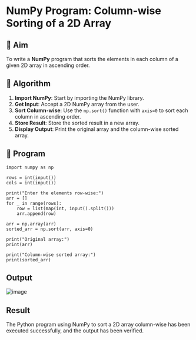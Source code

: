 # NumPy Program: Column-wise Sorting of a 2D Array

## 🎯 Aim
To write a **NumPy** program that sorts the elements in each column of a given 2D array in ascending order.

## 🧠 Algorithm

1. **Import NumPy**: Start by importing the NumPy library.
2. **Get Input**: Accept a 2D NumPy array from the user.
3. **Sort Column-wise**: Use the `np.sort()` function with `axis=0` to sort each column in ascending order.
4. **Store Result**: Store the sorted result in a new array.
5. **Display Output**: Print the original array and the column-wise sorted array.

## 🧾 Program
```
import numpy as np

rows = int(input())
cols = int(input())

print("Enter the elements row-wise:")
arr = []
for _ in range(rows):
    row = list(map(int, input().split()))
    arr.append(row)

arr = np.array(arr)
sorted_arr = np.sort(arr, axis=0)

print("Original array:")
print(arr)

print("Column-wise sorted array:")
print(sorted_arr)
```
## Output
![image](https://github.com/user-attachments/assets/565be803-97ff-4e0f-b354-3a813c75b915)

## Result
The Python program using NumPy to sort a 2D array column-wise has been executed successfully, and the output has been verified.
